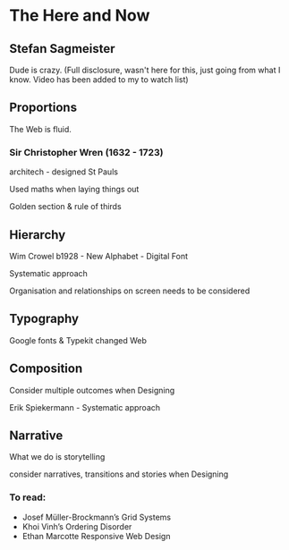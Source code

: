 # The Here and Now

## Stefan Sagmeister

Dude is crazy. (Full disclosure, wasn't here for this, just going from what I know. Video has been added to my to watch list)

## Proportions

The Web is fluid.

### Sir Christopher Wren (1632 - 1723) 
architech - designed St Pauls 

Used maths when laying things out

Golden section & rule of thirds

## Hierarchy

Wim Crowel b1928 - New Alphabet - Digital Font

Systematic approach

Organisation and relationships on screen needs to be considered

## Typography

Google fonts & Typekit changed Web

## Composition

Consider multiple outcomes when Designing

Erik Spiekermann - Systematic approach

## Narrative

What we do is storytelling

consider narratives, transitions and stories when Designing

### To read:
- Josef Müller-Brockmann’s Grid Systems
- Khoi Vinh’s Ordering Disorder
- Ethan Marcotte Responsive Web Design

